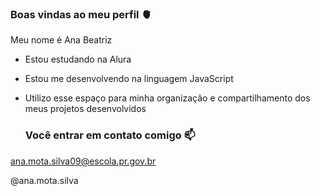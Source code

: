 ### Boas vindas ao meu perfil 🫀

Meu nome é Ana Beatriz 

- Estou estudando na Alura
- Estou me desenvolvendo na linguagem JavaScript
- Utilizo esse espaço para minha organização e compartilhamento dos meus projetos desenvolvidos

  ### Você entrar em contato comigo 📫

ana.mota.silva09@escola.pr.gov.br

@ana.mota.silva
